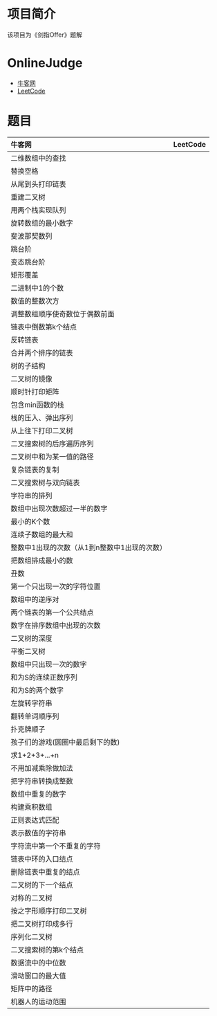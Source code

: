 # 项目简介
该项目为《剑指Offer》题解

# OnlineJudge
* [牛客网](https://www.nowcoder.com/ta/coding-interviews)
* [LeetCode](https://leetcode.com/problemset/algorithms/)

# 题目

|牛客网|LeetCode|
|:----------|:-------------|
|二维数组中的查找||
|替换空格||
|从尾到头打印链表||
|重建二叉树||
|用两个栈实现队列||
|旋转数组的最小数字||
|斐波那契数列||
|跳台阶||
|变态跳台阶||
|矩形覆盖||
|二进制中1的个数||
|数值的整数次方||
|调整数组顺序使奇数位于偶数前面||
|链表中倒数第k个结点||
|反转链表||
|合并两个排序的链表||
|树的子结构||
|二叉树的镜像||
|顺时针打印矩阵||
|包含min函数的栈||
|栈的压入、弹出序列||
|从上往下打印二叉树||
|二叉搜索树的后序遍历序列||
|二叉树中和为某一值的路径||
|复杂链表的复制||
|二叉搜索树与双向链表||
|字符串的排列||
|数组中出现次数超过一半的数字||
|最小的K个数||
|连续子数组的最大和||
|整数中1出现的次数（从1到n整数中1出现的次数）||
|把数组排成最小的数||
|丑数||
|第一个只出现一次的字符位置||
|数组中的逆序对||
|两个链表的第一个公共结点||
|数字在排序数组中出现的次数||
|二叉树的深度||
|平衡二叉树||
|数组中只出现一次的数字||
|和为S的连续正数序列||
|和为S的两个数字||
|左旋转字符串||
|翻转单词顺序列||
|扑克牌顺子||
|孩子们的游戏(圆圈中最后剩下的数)||
|求1+2+3+...+n||
|不用加减乘除做加法||
|把字符串转换成整数||
|数组中重复的数字||
|构建乘积数组||
|正则表达式匹配||
|表示数值的字符串||
|字符流中第一个不重复的字符||
|链表中环的入口结点||
|删除链表中重复的结点||
|二叉树的下一个结点||
|对称的二叉树||
|按之字形顺序打印二叉树||
|把二叉树打印成多行||
|序列化二叉树||
|二叉搜索树的第k个结点||
|数据流中的中位数||
|滑动窗口的最大值||
|矩阵中的路径||
|机器人的运动范围||